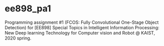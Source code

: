 # ee898_pa1
Programming assignment #1 (FCOS: Fully Convolutional One-Stage Object Detection) for [EE898] Special Topics in Intelligent Information Processing: New Deep learning Technology for Computer vision and Robot @ KAIST, 2020 spring.
